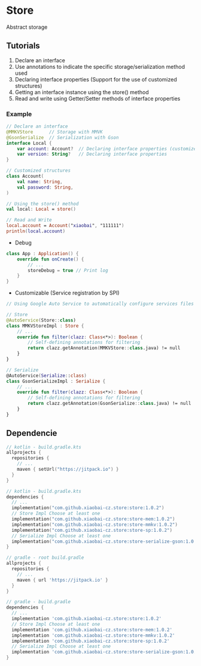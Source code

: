 # Store
Abstract storage

## Tutorials
1. Declare an interface
2. Use annotations to indicate the specific storage/serialization method used
3. Declaring interface properties (Support for the use of customized structures)
4. Getting an interface instance using the store() method
5. Read and write using Getter/Setter methods of interface properties

### Example
~~~ Kotlin
// Declare an interface
@MMKVStore      // Storage with MMVK
@GsonSerialize  // Serialization with Gson
interface Local {
    var account: Account?  // Declaring interface properties (customized structures)
    var version: String?   // Declaring interface properties
}

// Customized structures
class Account(
    val name: String,
    val password: String,
)

// Using the store() method
val local: Local = store()

// Read and Write
local.account = Account("xiaobai", "111111")
println(local.account)
~~~

- Debug
~~~ Kotlin
class App : Application() {
    override fun onCreate() {
        // ...
        storeDebug = true // Print log
    }
}
~~~

- Customizable (Service registration by SPI)
~~~ Kotlin
// Using Google Auto Service to automatically configure services files

// Store
@AutoService(Store::class)
class MMKVStoreImpl : Store {
    // ...
    override fun filter(clazz: Class<*>): Boolean {
        // Self-defining annotations for filtering
        return clazz.getAnnotation(MMKVStore::class.java) != null
    }
}

// Serialize
@AutoService(Serialize::class)
class GsonSerializeImpl : Serialize {
    // ...
    override fun filter(clazz: Class<*>): Boolean {
        // Self-defining annotations for filtering
        return clazz.getAnnotation(GsonSerialize::class.java) != null
    }
}
~~~

## Dependencie
~~~ kotlin
// kotlin - build.gradle.kts
allprojects {
  repositories {
    // ...
    maven { setUrl("https://jitpack.io") }
  }
}

// kotlin - build.gradle.kts
dependencies {
  // ...
  implementation("com.github.xiaobai-cz.store:store:1.0.2")                 // require
  // Store Impl Choose at least one
  implementation("com.github.xiaobai-cz.store:store-mem:1.0.2")             // optional
  implementation("com.github.xiaobai-cz.store:store-mmkv:1.0.2")            // optional
  implementation("com.github.xiaobai-cz.store:store-sp:1.0.2")            // optional
  // Serialize Impl Choose at least one
  implementation("com.github.xiaobai-cz.store:store-serialize-gson:1.0.2")  // optional
}
~~~

~~~ gradle
// gradle - root build.gradle
allprojects {
  repositories {
    // ...
    maven { url 'https://jitpack.io' }
  }
}

// gradle - build.gradle
dependencies {
  // ...
  implementation 'com.github.xiaobai-cz.store:store:1.0.2'                  // require
  // Store Impl Choose at least one
  implementation 'com.github.xiaobai-cz.store:store-mem:1.0.2'              // optional
  implementation 'com.github.xiaobai-cz.store:store-mmkv:1.0.2'             // optional
  implementation 'com.github.xiaobai-cz.store:store-sp:1.0.2'             // optional
  // Serialize Impl Choose at least one
  implementation 'com.github.xiaobai-cz.store:store-serialize-gson:1.0.2'   // optional
}
~~~
